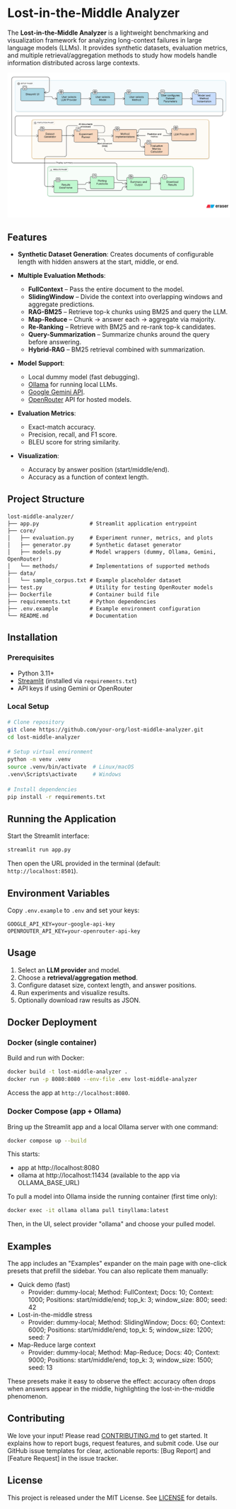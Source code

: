 # Lost-in-the-Middle Analyzer

The **Lost-in-the-Middle Analyzer** is a lightweight benchmarking and visualization framework for analyzing long-context failures in large language models (LLMs). It provides synthetic datasets, evaluation metrics, and multiple retrieval/aggregation methods to study how models handle information distributed across large contexts.

![Architecture Diagram](doc/architechture.png)

## Features

* **Synthetic Dataset Generation**: Creates documents of configurable length with hidden answers at the start, middle, or end.
* **Multiple Evaluation Methods**:

  * **FullContext** – Pass the entire document to the model.
  * **SlidingWindow** – Divide the context into overlapping windows and aggregate predictions.
  * **RAG-BM25** – Retrieve top-k chunks using BM25 and query the LLM.
  * **Map-Reduce** – Chunk → answer each → aggregate via majority.
  * **Re-Ranking** – Retrieve with BM25 and re-rank top-k candidates.
  * **Query-Summarization** – Summarize chunks around the query before answering.
  * **Hybrid-RAG** – BM25 retrieval combined with summarization.
* **Model Support**:

  * Local dummy model (fast debugging).
  * [Ollama](https://ollama.ai/) for running local LLMs.
  * [Google Gemini API](https://ai.google.dev).
  * [OpenRouter](https://openrouter.ai) API for hosted models.
* **Evaluation Metrics**:

  * Exact-match accuracy.
  * Precision, recall, and F1 score.
  * BLEU score for string similarity.
* **Visualization**:

  * Accuracy by answer position (start/middle/end).
  * Accuracy as a function of context length.

## Project Structure

```
lost-middle-analyzer/
├── app.py                # Streamlit application entrypoint
├── core/
│   ├── evaluation.py     # Experiment runner, metrics, and plots
│   ├── generator.py      # Synthetic dataset generator
│   ├── models.py         # Model wrappers (dummy, Ollama, Gemini, OpenRouter)
│   └── methods/          # Implementations of supported methods
├── data/
│   └── sample_corpus.txt # Example placeholder dataset
├── test.py               # Utility for testing OpenRouter models
├── Dockerfile            # Container build file
├── requirements.txt      # Python dependencies
├── .env.example          # Example environment configuration
└── README.md             # Documentation
```

## Installation

### Prerequisites

* Python 3.11+
* [Streamlit](https://streamlit.io/) (installed via `requirements.txt`)
* API keys if using Gemini or OpenRouter

### Local Setup

```bash
# Clone repository
git clone https://github.com/your-org/lost-middle-analyzer.git
cd lost-middle-analyzer

# Setup virtual environment
python -m venv .venv
source .venv/bin/activate  # Linux/macOS
.venv\Scripts\activate     # Windows

# Install dependencies
pip install -r requirements.txt
```

## Running the Application

Start the Streamlit interface:

```bash
streamlit run app.py
```

Then open the URL provided in the terminal (default: `http://localhost:8501`).

## Environment Variables

Copy `.env.example` to `.env` and set your keys:

```env
GOOGLE_API_KEY=your-google-api-key
OPENROUTER_API_KEY=your-openrouter-api-key
```

## Usage

1. Select an **LLM provider** and model.
2. Choose a **retrieval/aggregation method**.
3. Configure dataset size, context length, and answer positions.
4. Run experiments and visualize results.
5. Optionally download raw results as JSON.

## Docker Deployment

### Docker (single container)
Build and run with Docker:

```bash
docker build -t lost-middle-analyzer .
docker run -p 8080:8080 --env-file .env lost-middle-analyzer
```

Access the app at `http://localhost:8080`.

### Docker Compose (app + Ollama)
Bring up the Streamlit app and a local Ollama server with one command:

```bash
docker compose up --build
```

This starts:
- app at http://localhost:8080
- ollama at http://localhost:11434 (available to the app via OLLAMA_BASE_URL)

To pull a model into Ollama inside the running container (first time only):

```bash
docker exec -it ollama ollama pull tinyllama:latest
```

Then, in the UI, select provider "ollama" and choose your pulled model.

## Examples

The app includes an "Examples" expander on the main page with one-click presets that prefill the sidebar. You can also replicate them manually:

- Quick demo (fast)
  - Provider: dummy-local; Method: FullContext; Docs: 10; Context: 1000; Positions: start/middle/end; top_k: 3; window_size: 800; seed: 42
- Lost-in-the-middle stress
  - Provider: dummy-local; Method: SlidingWindow; Docs: 60; Context: 6000; Positions: start/middle/end; top_k: 5; window_size: 1200; seed: 7
- Map-Reduce large context
  - Provider: dummy-local; Method: Map-Reduce; Docs: 40; Context: 9000; Positions: start/middle/end; top_k: 3; window_size: 1500; seed: 13

These presets make it easy to observe the effect: accuracy often drops when answers appear in the middle, highlighting the lost-in-the-middle phenomenon.

## Contributing

We love your input! Please read [CONTRIBUTING.md](CONTRIBUTING.md) to get started. It explains how to report bugs, request features, and submit code. Use our GitHub issue templates for clear, actionable reports: [Bug Report] and [Feature Request] in the issue tracker.

## License

This project is released under the MIT License. See [LICENSE](LICENSE) for details.
